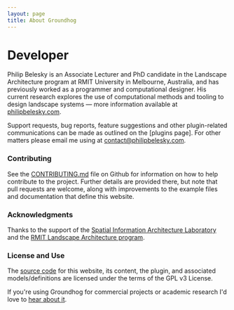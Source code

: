 ```yaml
---
layout: page
title: About Groundhog
---
```


# Developer

Philip Belesky is an Associate Lecturer and PhD candidate in the Landscape Architecture program at RMIT University in Melbourne, Australia, and has previously worked as a programmer and computational designer. His current research explores the use of computational methods and tooling to design landscape systems — more information available at [philipbelesky.com](http://www.philipbelesky.com).

Support requests, bug reports, feature suggestions and other plugin-related communications can be made as outlined on the [plugins page]. For other matters please email me using at [contact@philipbelesky.com](mailto:contact@philipbelesky.com).

### Contributing

See the [CONTRIBUTING.md](https://github.com/philipbelesky/groundhog/blob/develop/CONTRIBUTING.md) file on Github for information on how to help contribute to the project. Further details are provided there, but note that pull requests are welcome, along with improvements to the example files and documentation that define this website.

### Acknowledgments

Thanks to the support of the [Spatial Information Architecture Laboratory](http://www.sial.rmit.edu.au/) and the [RMIT Landscape Architecture program](http://www.landscapearchitecture.rmit.edu.au).

### License and Use

The [source code](https://github.com/philipbelesky/groundhog) for this website, its content, the plugin, and associated models/definitions are licensed under the terms of the GPL v3 License.

If you're using Groundhog for commercial projects or academic research I'd love to [hear about it](mailto:groundhog@philipbelesky.com).
